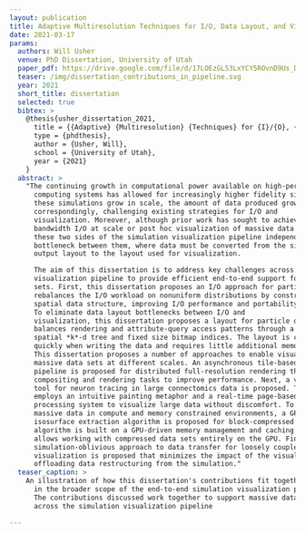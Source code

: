 ```yaml
---
layout: publication
title: Adaptive Multiresolution Techniques for I/O, Data Layout, and Visualization of Massive Simulations
date: 2021-03-17
params:
  authors: Will Usher
  venue: PhD Dissertation, University of Utah
  paper_pdf: https://drive.google.com/file/d/17LOEzGL53LxYCY5ROvnD9Us_Dr3yvRzl/view?usp=sharing
  teaser: /img/dissertation_contributions_in_pipeline.svg
  year: 2021
  short_title: dissertation
  selected: true
  bibtex: >
    @thesis{usher_dissertation_2021,
      title = {{Adaptive} {Multiresolution} {Techniques} for {I}/{O}, {Data} {Layout}, and {Visualization} of {Massive} {Simulations}},
      type = {phdthesis},
      author = {Usher, Will},
      school = {University of Utah},
      year = {2021}
    }
  abstract: >
    "The continuing growth in computational power available on high-performance
      computing systems has allowed for increasingly higher fidelity simulations. As
      these simulations grow in scale, the amount of data produced grows
      correspondingly, challenging existing strategies for I/O and
      visualization. Moreover, although prior work has sought to achieve high
      bandwidth I/O at scale or post hoc visualization of massive data sets, treating
      these two sides of the simulation visualization pipeline independently introduces a
      bottleneck between them, where data must be converted from the simulation
      output layout to the layout used for visualization.

      The aim of this dissertation is to address key challenges across the simulation
      visualization pipeline to provide efficient end-to-end support for massive data
      sets. First, this dissertation proposes an I/O approach for particle data that
      rebalances the I/O workload on nonuniform distributions by constructing a
      spatial data structure, improving I/O performance and portability.
      To eliminate data layout bottlenecks between I/O and
      visualization, this dissertation proposes a layout for particle data that
      balances rendering and attribute-query access patterns through a
      spatial *k*-d tree and fixed size bitmap indices. The layout is constructed
      quickly when writing the data and requires little additional memory to store.
      This dissertation proposes a number of approaches to enable visualization of
      massive data sets at different scales. An asynchronous tile-based processing
      pipeline is proposed for distributed full-resolution rendering that overlaps
      compositing and rendering tasks to improve performance. Next, a virtual reality
      tool for neuron tracing in large connectomics data is proposed. The VR tool
      employs an intuitive painting metaphor and a real-time page-based data
      processing system to visualize large data without discomfort. To visualize
      massive data in compute and memory constrained environments, a GPU parallel
      isosurface extraction algorithm is proposed for block-compressed data sets. The
      algorithm is built on a GPU-driven memory management and caching strategy that
      allows working with compressed data sets entirely on the GPU. Finally, a
      simulation-oblivious approach to data transfer for loosely coupled in situ
      visualization is proposed that minimizes the impact of the visualization by
      offloading data restructuring from the simulation."
  teaser_caption: >
    An illustration of how this dissertation's contributions fit together
      in the broader scope of the end-to-end simulation visualization pipeline.
      The contributions discussed work together to support massive data sets
      across the simulation visualization pipeline

---
```


